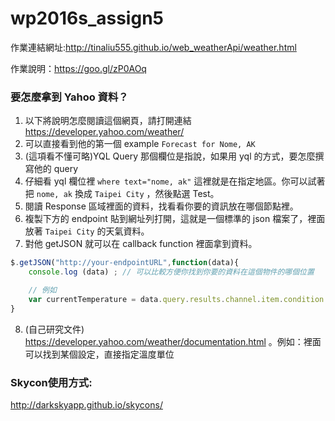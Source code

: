 # wp2016s_assign5
作業連結網址:http://tinaliu555.github.io/web_weatherApi/weather.html

作業說明：https://goo.gl/zP0AOq


### 要怎麼拿到 Yahoo 資料？
1. 以下將說明怎麼閱讀這個網頁，請打開連結 https://developer.yahoo.com/weather/
2. 可以直接看到他的第一個 example `Forecast for Nome, AK`
3. (這項看不懂可略)YQL Query 那個欄位是指說，如果用 yql 的方式，要怎麼撰寫他的 query
4. 仔細看 yql 欄位裡 `where text="nome, ak"` 這裡就是在指定地區。你可以試著把 `nome, ak` 換成 `Taipei City` ，然後點選 Test。
5. 閱讀 Response 區域裡面的資料，找看看你要的資訊放在哪個節點裡。
6. 複製下方的 endpoint 貼到網址列打開，這就是一個標準的 json 檔案了，裡面放著 `Taipei City` 的天氣資料。
7. 對他 getJSON 就可以在 callback function 裡面拿到資料。

```javascript
$.getJSON("http://your-endpointURL",function(data){
	console.log (data) ; // 可以比較方便你找到你要的資料在這個物件的哪個位置

	// 例如
	var currentTemperature = data.query.results.channel.item.condition.temp  ; // 就可以找到現在溫度
}
```
8. (自己研究文件) https://developer.yahoo.com/weather/documentation.html 。例如：裡面可以找到某個設定，直接指定溫度單位


### Skycon使用方式:
http://darkskyapp.github.io/skycons/
